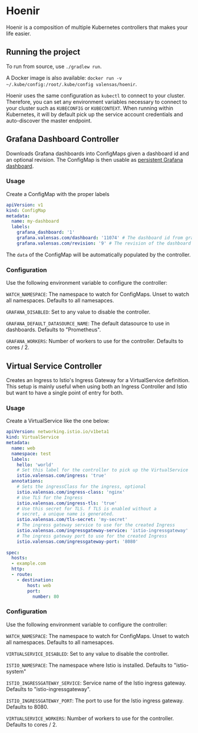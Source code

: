 # Hoenir

Hoenir is a composition of multiple Kubernetes controllers that makes your life easier.

## Running the project

To run from source, use `./gradlew run`.

A Docker image is also available: `docker run -v ~/.kube/config:/root/.kube/config valensas/hoenir`.

Hoenir uses the same configuration as `kubectl` to connect to your cluster. Therefore, you can set any environment
variables necessary to connect to your cluster such as `KUBECONFIG` or `KUBECONTEXT`. When running within Kubernetes,
it will by default pick up the service account credentials and auto-discover the master endpoint.


## Grafana Dashboard Controller

Downloads Grafana dashboards into ConfigMaps given a dashboard id and an optional revision.
The ConfigMap is then usable as [persistent Grafana dashboard](https://ranchermanager.docs.rancher.com/how-to-guides/advanced-user-guides/monitoring-alerting-guides/create-persistent-grafana-dashboard#docusaurus_skipToContent_fallback).

### Usage

Create a ConfigMap with the proper labels

```yaml
apiVersion: v1
kind: ConfigMap
metadata:
  name: my-dashboard
  labels:
    grafana_dashboard: '1'
    grafana.valensas.com/dashboard: '11074' # The dashboard id from grafana.com
    grafana.valensas.com/revision: '9' # The revision of the dashboard from grafana.com, optional
```

The `data` of the ConfigMap will be automatically populated by the controller.

### Configuration

Use the following environment variable to configure the controller:

`WATCH_NAMESPACE`: The namespace to watch for ConfigMaps. Unset to watch all namespaces. Defaults to all namesapces.

`GRAFANA_DISABLED`: Set to any value to disable the controller.

`GRAFANA_DEFAULT_DATASOURCE_NAME`: The default datasource to use in dashboards. Defaults to "Prometheus".

`GRAFANA_WORKERS`: Number of workers to use for the controller. Defaults to cores / 2.

## Virtual Service Controller

Creates an Ingress to Istio's Ingress Gateway for a VirtualService definition. This setup is mainly useful when
using both an Ingress Controller and Istio but want to have a single point of entry for both.

### Usage

Create a VirtualService like the one below:

```yaml
apiVersion: networking.istio.io/v1beta1
kind: VirtualService
metadata:
  name: web
  namespace: test
  labels:
    hello: 'world'
    # Set this label for the controller to pick up the VirtualService
    istio.valensas.com/ingress: 'true'
  annotations:
    # Sets the ingressClass for the ingress, optional
    istio.valensas.com/ingress-class: 'nginx'
    # Use TLS for the Ingress 
    istio.valensas.com/ingress-tls: 'true'
    # Use this secret for TLS. f TLS is enabled without a
    # secret, a unique name is generated.
    istio.valensas.com/tls-secret: 'my-secret'
    # The ingress gateway service to use for the created Ingress
    istio.valensas.com/ingressgateway-service: 'istio-ingressgateway'
    # The ingress gateway port to use for the created Ingress
    istio.valensas.com/ingressgateway-port: '8080'
    
spec:
  hosts:
  - example.com
  http:
  - route:
    - destination:
        host: web
        port:
          number: 80
```

### Configuration

Use the following environment variable to configure the controller:

`WATCH_NAMESPACE`: The namespace to watch for ConfigMaps. Unset to watch all namespaces. Defaults to all namesapces.

`VIRTUALSERVICE_DISABLED`: Set to any value to disable the controller.

`ISTIO_NAMESPACE`: The namespace where Istio is installed. Defaults to "istio-system"

`ISTIO_INGRESSGATEWAY_SERVICE`: Service name of the Istio ingress gateway. Defaults to "istio-ingressgateway".

`ISTIO_INGRESSGATEWAY_PORT`: The port to use for the Istio ingress gateway. Defaults to 8080.

`VIRTUALSERVICE_WORKERS`: Number of workers to use for the controller. Defaults to cores / 2.

